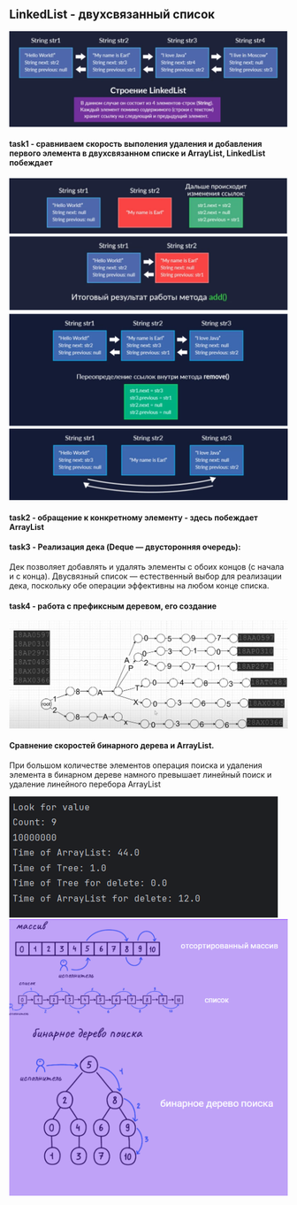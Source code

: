 ## LinkedList - двухсвязанный список
![LinkedList](./imgGit/img.png)
#### task1 - сравниваем скорость выполения удаления и добавления первого элемента в двухсвязанном списке и ArrayList, LinkedList побеждает
![add](./imgGit/img_1.png)
![add](./imgGit/img_2.png)
![remove2](./imgGit/img_3.png)
![remove](./imgGit/img_4.png)
#### task2 - обращение к конкретному элементу - здесь побеждает ArrayList 
#### task3 -  Реализация дека (Deque — двусторонняя очередь):

Дек позволяет добавлять и удалять элементы с обоих концов (с начала и с конца). Двусвязный список — естественный выбор для реализации дека, поскольку обе операции эффективны на любом конце списка. 
#### task4 - работа с префиксным деревом, его создание 
![tree](./imgGit/img_5.png) 

#### Сравнение скоростей бинарного дерева и ArrayList.
При большом количестве элементов операция поиска и удаления элемента в бинарном дереве намного превышает линейный поиск и удаление линейного перебора ArrayList

![BinarySearch](./imgGit/img_7.png)
![BinarySearch](./imgGit/img_8.png)
